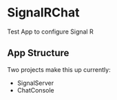 # SignalRChat

Test App to configure Signal R

## App Structure

Two projects make this up currently:

- SignalServer
- ChatConsole
